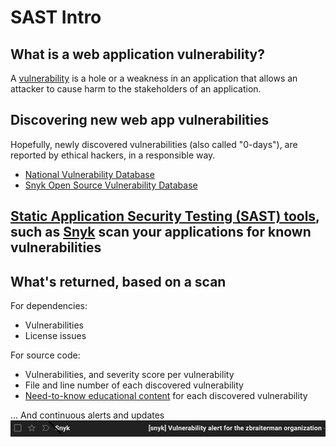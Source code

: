 # SAST Intro


## What is a web application vulnerability?

A [vulnerability](https://owasp.org/www-community/vulnerabilities/) is a hole or a weakness in an application that allows an attacker to cause harm to the stakeholders of an application.


## Discovering new web app vulnerabilities

Hopefully, newly discovered vulnerabilities (also called "0-days"), are reported by ethical hackers, in a responsible way.

* [National Vulnerability Database](https://nvd.nist.gov)
* [Snyk Open Source Vulnerability Database](https://security.snyk.io)

## [Static Application Security Testing (SAST) tools](https://owasp.org/www-community/Source_Code_Analysis_Tools), such as [Snyk](https://snyk.io/) scan your applications for known vulnerabilities


## What's returned, based on a scan

For dependencies:
* Vulnerabilities
* License issues


For source code:
* Vulnerabilities, and severity score per vulnerability
* File and line number of each discovered vulnerability
* [Need-to-know educational content](https://learn.snyk.io/) for each discovered vulnerability


... And continuous alerts and updates ![](/images/snyk-vulnerability-email-alert.png)
